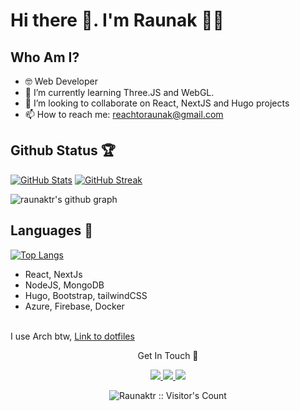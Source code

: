 # Hi there 👋. I'm Raunak 👨‍💻

## Who Am I?

- 🤓 Web Developer 
- 🌱 I’m currently learning Three.JS and WebGL.
- 👯 I’m looking to collaborate on React, NextJS and Hugo projects
- 📫 How to reach me: reachtoraunak@gmail.com


## Github Status 🏆

[![GitHub Stats](https://github-readme-stats.vercel.app/api?username=raunaktr&count_private=true&show_icons=true&hide_border=true&theme=tokyonight)](https://github-readme-stats.vercel.app/)
[![GitHub Streak](https://github-readme-streak-stats.herokuapp.com?user=raunaktr&theme=tokyonight&date_format=M%20j%5B%2C%20Y%5D)](https://git.io/streak-stats)
<br />

![raunaktr's github graph](https://activity-graph.herokuapp.com/graph?username=raunaktr&bg_color=1a1b26&color=c0caf5&line=545c7e&point=73daca&area=true&hide_border=true)
<br/>

## Languages 🌟
[![Top Langs](https://github-readme-stats.vercel.app/api/top-langs/?username=raunaktr&theme=tokyonight)](https://github.com/raunaktr/github-readme-stats)

 * React, NextJs
 * NodeJS, MongoDB
 * Hugo, Bootstrap, tailwindCSS
 * Azure, Firebase, Docker
  <br />
  I use Arch btw, <a href="https://github.com/raunaktr/dotfiles">Link to dotfiles</a>

<p align="center">Get In Touch 📝</p>
<p align="center">
  <a href="https://www.linkedin.com/in/reachtoraunak/">
    <img src="https://img.shields.io/badge/LinkedIn-0077B5?style=for-the-badge&logo=linkedin&logoColor=white" />
  </a>
  <a href="mailto:reachtoraunak@gmail.com">
    <img src="https://img.shields.io/badge/Gmail-D14836?style=for-the-badge&logo=gmail&logoColor=white" />
  </a>
  <a href="https://stackoverflow.com/users/story/16496712">
    <img src="https://img.shields.io/badge/Stack_Overflow-FE7A16?style=for-the-badge&logo=stack-overflow&logoColor=white" />
  </a>
</p>


<p align="center"><img src="https://visitor-badge.laobi.icu/badge?page_id=raunaktr.raunaktr" alt="Raunaktr :: Visitor's Count" /></p>

